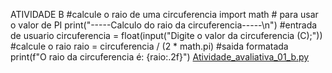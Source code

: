 ATIVIDADE B
#calcule o raio de uma circuferencia
import math # para usar o valor de PI
print("-----Calculo do raio da circuferencia-----\n")
#entrada de usuario
circuferencia = float(input("Digite o valor da circuferencia (C);"))
#calcule o raio
raio = circuferencia / (2 * math.pi)
#saida formatada
print(f"O raio da circuferencia é: {raio:.2f}")
[Atividade_avaliativa_01_b.py](https://github.com/user-attachments/files/22628440/Atividade_avaliativa_01_b.py)

